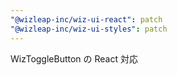 ```yaml
---
"@wizleap-inc/wiz-ui-react": patch
"@wizleap-inc/wiz-ui-styles": patch
---
```


WizToggleButton の React 対応
